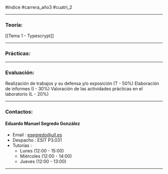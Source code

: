 #índice #carrera_año3 #cuatri_2 
___
### Teoría:
[[Tema 1 - Typescrypt]]
___
### Prácticas:

___
### Evaluación:
Realización de trabajos y su defensa y/o exposición (T - 50%)
Elaboración de informes (I - 30%)
Valoración de las actividades prácticas en el laboratorio (L - 20%)
___
### Contactos:
#### Eduardo Manuel Segredo González
+ Email : esegredo@ull.es
+ Despacho : ESIT P3.031
+ Tutorías : 
	+ Lunes (12:00 - 15:00)
	+ Miércoles (12:00 - 14:00)
	+ Jueves (12:00 - 13:00)
___